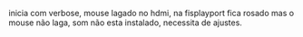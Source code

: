 inicia com verbose, mouse lagado no hdmi, na fisplayport fica rosado mas o mouse não laga, som não esta instalado, necessita de ajustes.
